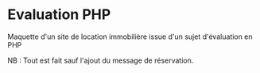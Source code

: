 # Evaluation PHP

Maquette d'un site de location immobilière issue d'un sujet d'évaluation en PHP


NB : Tout est fait sauf l'ajout du message de réservation.
